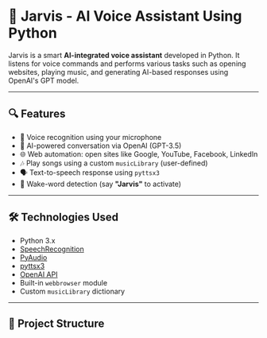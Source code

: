 # 🤖 Jarvis - AI Voice Assistant Using Python

Jarvis is a smart **AI-integrated voice assistant** developed in Python. It listens for voice commands and performs various tasks such as opening websites, playing music, and generating AI-based responses using OpenAI's GPT model.

---

## 🔍 Features

- 🎤 Voice recognition using your microphone
- 🧠 AI-powered conversation via OpenAI (GPT-3.5)
- 🌐 Web automation: open sites like Google, YouTube, Facebook, LinkedIn
- 🎶 Play songs using a custom `musicLibrary` (user-defined)
- 🗣️ Text-to-speech response using `pyttsx3`
- 🤖 Wake-word detection (say **"Jarvis"** to activate)

---

## 🛠️ Technologies Used

- Python 3.x
- [SpeechRecognition](https://pypi.org/project/SpeechRecognition/)
- [PyAudio](https://pypi.org/project/PyAudio/)
- [pyttsx3](https://pypi.org/project/pyttsx3/)
- [OpenAI API](https://platform.openai.com/)
- Built-in `webbrowser` module
- Custom `musicLibrary` dictionary

---

## 📁 Project Structure


